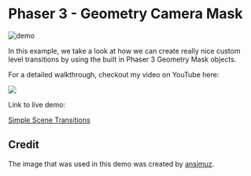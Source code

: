 # Phaser 3 - Geometry Camera Mask

![demo](docs/example.gif)

In this example, we take a look at how we can create really nice custom level transitions by using the built in Phaser 3 Geometry Mask objects.

For a detailed walkthrough, checkout my video on YouTube here:

[<img src="https://i.ytimg.com/vi/dRwGjVj29s0/hqdefault.jpg">](https://youtu.be/dRwGjVj29s0 "Phaser 3 Tutorial: Custom Level Transitions With Geometry Masks!")

Link to live demo:

[Simple Scene Transitions](https://devshareacademy.github.io/code-examples-from-my-video-content/phaser-3/simple-scene-transitions/index.html)

## Credit

The image that was used in this demo was created by [ansimuz](https://ansimuz.itch.io/sunnyland-forest-of-illusion).
